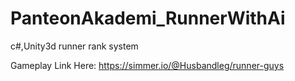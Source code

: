 # PanteonAkademi_RunnerWithAi

c#,Unity3d runner rank system

Gameplay Link Here: https://simmer.io/@Husbandleg/runner-guys
